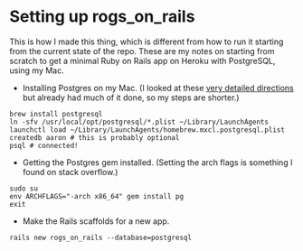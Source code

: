 # Setting up rogs_on_rails

This is how I made this thing, which is different from how to run it
starting from the current state of the repo. These are my notes on
starting from scratch to get a minimal Ruby on Rails app on Heroku
with PostgreSQL, using my Mac.

* Installing Postgres on my Mac. (I looked at these [very detailed directions](https://www.codefellows.org/blog/three-battle-tested-ways-to-install-postgresql) but already had much of it done, so my steps are shorter.)

```
brew install postgresql
ln -sfv /usr/local/opt/postgresql/*.plist ~/Library/LaunchAgents
launchctl load ~/Library/LaunchAgents/homebrew.mxcl.postgresql.plist
createdb aaron # this is probably optional
psql # connected!
```

* Getting the Postgres gem installed. (Setting the arch flags is something I found on stack overflow.)

```
sudo su
env ARCHFLAGS="-arch x86_64" gem install pg
exit
```

* Make the Rails scaffolds for a new app.

```
rails new rogs_on_rails --database=postgresql
```
